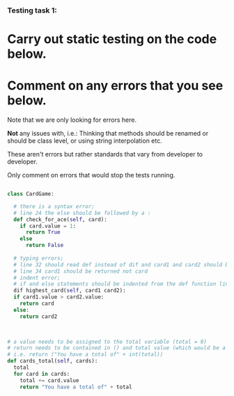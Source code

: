 ### Testing task 1:

# Carry out static testing on the code below.
# Comment on any errors that you see below.

Note that we are only looking for errors here.

**Not** any issues with, i.e.: 
Thinking that methods should be renamed or should be class level, or using string interpolation etc. 

These aren't errors but rather standards that vary from developer to developer. 

Only comment on errors that would stop the tests running.

```python

class CardGame:

  # there is a syntax error; 
  # line 24 the else should be followed by a :
  def check_for_ace(self, card):
    if card.value = 1:
      return True
    else
      return False
   
  # typing errors;
  # line 32 should read def instead of dif and card1 and card2 should be separated by a comma
  # line 34 card1 should be returned not card
  # indent error; 
  # if and else statements should be indented from the def function line.
  dif highest_card(self, card1 card2):
  if card1.value > card2.value:
    return card
  else:
    return card2
  


# a value needs to be assigned to the total variable (total = 0)
# return needs to be contained in () and total value (which would be a integer) converted to a string i.e.
# i.e. return ("You have a total of" + int(total))
def cards_total(self, cards):
  total
  for card in cards:
    total += card.value
    return "You have a total of" + total
  
```

